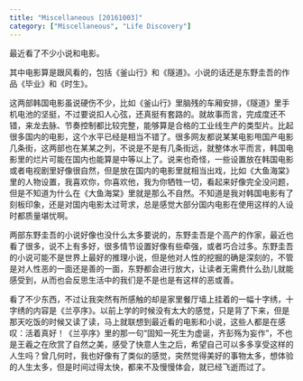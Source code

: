 ```yaml
---
title: "Miscellaneous [20161003]"
category: ["Miscellaneous", "Life Discovery"]
---
```


最近看了不少小说和电影。

其中电影算是跟风看的，包括《釜山行》和《隧道》。小说的话还是东野圭吾的作品《毕业》和《时生》。

这两部韩国电影虽说硬伤不少，比如《釜山行》里脑残的车厢安排，《隧道》里手机电池的坚挺，不过要说扣人心弦，还真挺有套路的。就故事而言，完成度还不错，来龙去脉、节奏控制都比较完整，能够算是合格的工业线生产的类型片。比起很多国内的电影，这个水平已经是相当不错了。很多网友都说某某电影甩国产电影几条街，这两部也在某某之列，不说是不是有几条街远，就整体水平而言，韩国电影里的烂片可能在国内也能算是中等以上了。说来也奇怪，一些设置放在韩国电影或者电视剧里好像很自然，但是放在国内的电影里就相当出戏，比如《大鱼海棠》里的人物设置，我喜欢你，你喜欢他，我为你牺牲一切，看起来好像完全没问题，但是不知道为什么在《大鱼海棠》里就是那么不自然。不知道是我对韩国电影有了刻板印象，还是对国内电影太过苛求，总是感觉大部分国内电影在使用这样的人设时都质量堪忧啊。

两部东野圭吾的小说好像也没什么太多要说的，东野圭吾是个高产的作家，最近也看了很多，说不上有多好，很多情节设置好像有些牵强，或者巧合过多。东野圭吾的小说可能不是世界上最好的推理小说，但是他对人性的挖掘的确是深刻的，不管是对人性恶的一面还是善的一面，东野都会进行放大，让读者无需费什么劲儿就能感受到，从而也会反思生活中的我们是不是也是有这样的恶或善。

看了不少东西，不过让我突然有所感触的却是家里餐厅墙上挂着的一幅十字绣，十字绣的内容是《兰亭序》。以前上学的时候没有太大的感觉，只是背了下来，但是那天吃饭的时候又读了读，马上就联想到最近看的电影和小说，这些人都是在感叹：活着真好！《兰亭序》里的那一句“固知一死生为虚诞，齐彭殇为妄作”，不也是王羲之在欣赏了自然之美，感受了快意人生之后，希望自己可以多多享受这样的人生吗？曾几何时，我也好像有了类似的感觉，突然觉得美好的事物太多，想体验的人生太多，但是时间过得太快，都来不及慢慢体会，就已经飞逝而过了。